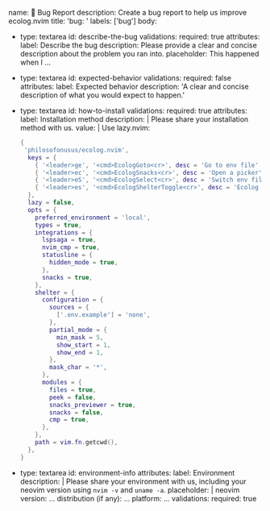 name: 🐛 Bug Report
description: Create a bug report to help us improve ecolog.nvim
title: 'bug: '
labels: ['bug']
body:

- type: textarea
  id: describe-the-bug
  validations:
  required: true
  attributes:
  label: Describe the bug
  description: Please provide a clear and concise description about the problem you ran into.
  placeholder: This happened when I ...
- type: textarea
  id: expected-behavior
  validations:
  required: false
  attributes:
  label: Expected behavior
  description: 'A clear and concise description of what you would expect to happen.'
- type: textarea
  id: how-to-install
  validations:
  required: true
  attributes:
  label: Installation method
  description: |
  Please share your installation method with us.
  value: |
  Use lazy.nvim:

  ```lua
  {
   'philosofonusus/ecolog.nvim',
    keys = {
      { '<leader>ge', '<cmd>EcologGoto<cr>', desc = 'Go to env file' },
      { '<leader>ec', '<cmd>EcologSnacks<cr>', desc = 'Open a picker' },
      { '<leader>eS', '<cmd>EcologSelect<cr>', desc = 'Switch env file' },
      { '<leader>es', '<cmd>EcologShelterToggle<cr>', desc = 'Ecolog shelter toggle' },
    },
    lazy = false,
    opts = {
      preferred_environment = 'local',
      types = true,
      integrations = {
        lspsaga = true,
        nvim_cmp = true,
        statusline = {
          hidden_mode = true,
        },
        snacks = true,
      },
      shelter = {
        configuration = {
          sources = {
            ['.env.example'] = 'none',
          },
          partial_mode = {
            min_mask = 5,
            show_start = 1,
            show_end = 1,
          },
          mask_char = '*',
        },
        modules = {
          files = true,
          peek = false,
          snacks_previewer = true,
          snacks = false,
          cmp = true,
        },
      },
      path = vim.fn.getcwd(),
    },
  }
  ```

- type: textarea
  id: environment-info
  attributes:
  label: Environment
  description: |
  Please share your environment with us, including your neovim version using `nvim -v` and `uname -a`.
  placeholder: |
  neovim version: ...
  distribution (if any): ...
  platform: ...
  validations:
  required: true
